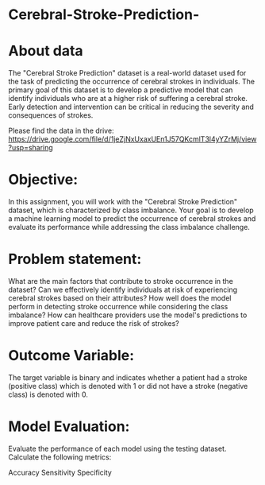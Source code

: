 # Cerebral-Stroke-Prediction-

# About data

The "Cerebral Stroke Prediction" dataset is a real-world dataset used for the task of predicting the occurrence of cerebral strokes in individuals.
The primary goal of this dataset is to develop a predictive model that can identify individuals who are at a higher risk of suffering a cerebral stroke. Early detection and intervention can be critical in reducing the severity and consequences of strokes.

Please find the data in the drive:
https://drive.google.com/file/d/1jeZjNxUxaxUEn1J57QKcmlT3l4yYZrMj/view?usp=sharing

# Objective: 

In this assignment, you will work with the "Cerebral Stroke Prediction" dataset, which is characterized by class imbalance. Your goal is to develop a machine learning model to predict the occurrence of cerebral strokes and evaluate its performance while addressing the class imbalance challenge.

# Problem statement:

What are the main factors that contribute to stroke occurrence in the dataset?
Can we effectively identify individuals at risk of experiencing cerebral strokes based on their attributes?
How well does the model perform in detecting stroke occurrence while considering the class imbalance?
How can healthcare providers use the model's predictions to improve patient care and reduce the risk of strokes?

# Outcome Variable: 

The target variable is binary and indicates whether a patient had a stroke (positive class) which is denoted with 1 or did not have a stroke (negative class) is denoted with 0. 


# Model Evaluation:

Evaluate the performance of each model using the testing dataset. Calculate the following metrics:

Accuracy
Sensitivity 
Specificity

